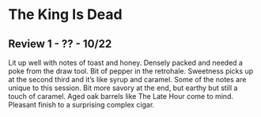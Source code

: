 # The King Is Dead

## Review 1 - ?? - 10/22

Lit up well with notes of toast and honey. Densely packed and needed a poke from the draw tool. Bit of pepper in the retrohale. Sweetness picks up at the second third and it’s like syrup and caramel. Some of the notes are unique to this session. Bit more savory at the end, but earthy but still a touch of caramel. Aged oak barrels like The Late Hour come to mind. Pleasant finish to a surprising complex cigar. 
